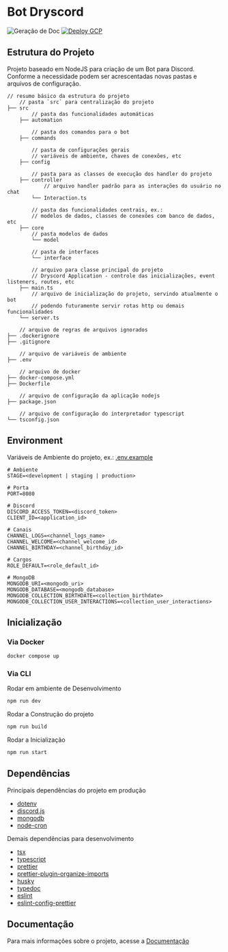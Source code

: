 # Bot Dryscord

![Geração de Doc](https://github.com/vkunssec/Bot-Dryscord/workflows/workflow/badge.svg)
[![Deploy GCP](https://github.com/vkunssec/Bot-Dryscord/actions/workflows/deploy-gcp.yml/badge.svg)](https://github.com/vkunssec/Bot-Dryscord/actions/workflows/deploy-gcp.yml)

## Estrutura do Projeto

Projeto baseado em NodeJS para criação de um Bot para Discord. Conforme a necessidade podem ser acrescentadas novas pastas e arquivos de configuração.

```
// resumo básico da estrutura do projeto
    // pasta `src` para centralização do projeto
├── src
        // pasta das funcionalidades automáticas
    ├── automation

        // pasta dos comandos para o bot
    ├── commands

        // pasta de configurações gerais
        // variáveis de ambiente, chaves de conexões, etc
    ├── config

        // pasta para as classes de execução dos handler do projeto
    ├── controller
            // arquivo handler padrão para as interações do usuário no chat
        └── Interaction.ts

        // pasta das funcionalidades centrais, ex.:
        // modelos de dados, classes de conexões com banco de dados, etc
    ├── core
        // pasta modelos de dados
        └── model

        // pasta de interfaces
        └── interface

        // arquivo para classe principal do projeto
        // Dryscord Application - controle das inicializações, event listeners, routes, etc
    ├── main.ts
        // arquivo de inicialização do projeto, servindo atualmente o bot
        // podendo futuramente servir rotas http ou demais funcionalidades
    └── server.ts

    // arquivo de regras de arquivos ignorados
├── .dockerignore
├── .gitignore

    // arquivo de variáveis de ambiente
├── .env

    // arquivo de docker
├── docker-compose.yml
├── Dockerfile

    // arquivo de configuração da aplicação nodejs
├── package.json

    // arquivo de configuração do interpretador typescript
└── tsconfig.json
```

## Environment

Variáveis de Ambiente do projeto, ex.: [.env.example](.env.example)

```
# Ambiente
STAGE=<development | staging | production>

# Porta
PORT=8080

# Discord
DISCORD_ACCESS_TOKEN=<discord_token>
CLIENT_ID=<application_id>

# Canais
CHANNEL_LOGS=<channel_logs_name>
CHANNEL_WELCOME=<channel_welcome_id>
CHANNEL_BIRTHDAY=<channel_birthday_id>

# Cargos
ROLE_DEFAULT=<role_default_id>

# MongoDB
MONGODB_URI=<mongodb_uri>
MONGODB_DATABASE=<mongodb_database>
MONGODB_COLLECTION_BIRTHDATE=<collection_birthdate>
MONGODB_COLLECTION_USER_INTERACTIONS=<collection_user_interactions>
```

## Inicialização

### Via Docker

```sh
docker compose up
```

### Via CLI

Rodar em ambiente de Desenvolvimento

```sh
npm run dev
```

Rodar a Construção do projeto

```sh
npm run build
```

Rodar a Inicialização

```sh
npm run start
```

## Dependências

Principais dependências do projeto em produção

-   [dotenv](https://www.npmjs.com/package/dotenv)
-   [discord.js](https://www.npmjs.com/package/discord.js)
-   [mongodb](https://www.npmjs.com/package/mongodb)
-   [node-cron](https://www.npmjs.com/package/node-cron)

Demais dependências para desenvolvimento

-   [tsx](https://www.npmjs.com/package/tsx)
-   [typescript](https://www.npmjs.com/package/typescript)
-   [prettier](https://www.npmjs.com/package/prettier)
-   [prettier-plugin-organize-imports](https://www.npmjs.com/package/prettier-plugin-organize-imports)
-   [husky](https://www.npmjs.com/package/husky)
-   [typedoc](https://www.npmjs.com/package/typedoc)
-   [eslint](https://www.npmjs.com/package/eslint)
-   [eslint-config-prettier](https://www.npmjs.com/package/eslint-config-prettier)

## Documentação

Para mais informações sobre o projeto, acesse a [Documentação](./documentation.md)

